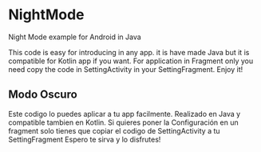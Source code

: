 # NightMode
Night Mode example for Android in Java

This code is easy for introducing in any app.
it is have made Java but it is compatible for Kotlin app if you want.
For application in Fragment only you need copy the code in SettingActivity in your SettingFragment.
Enjoy it!


## Modo Oscuro

Este codigo lo puedes aplicar a tu app facilmente.
Realizado en Java y compatible tambien en Kotlin.
Si quieres poner la Configuración en un fragment solo tienes que copiar el codigo de SettingActivity a tu SettingFragment
Espero te sirva y lo disfrutes!
